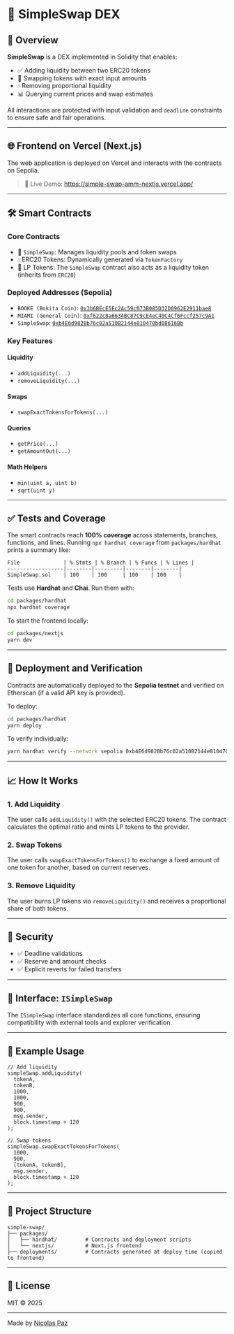 
# 💱 SimpleSwap DEX

## 📜 Overview

**SimpleSwap** is a DEX implemented in Solidity that enables:

- ✅ Adding liquidity between two ERC20 tokens  
- 🔁 Swapping tokens with exact input amounts  
- 💧 Removing proportional liquidity  
- 📊 Querying current prices and swap estimates  

All interactions are protected with input validation and `deadline` constraints to ensure safe and fair operations.

---

## 🌐 Frontend on Vercel (Next.js)

The web application is deployed on Vercel and interacts with the contracts on Sepolia.
>🔗 Live Demo: https://simple-swap-amm-nextjs.vercel.app/

---

## 🛠️ Smart Contracts

### Core Contracts

- 🔁 `SimpleSwap`: Manages liquidity pools and token swaps  
- 💧 ERC20 Tokens: Dynamically generated via `TokenFactory`  
- 🧱 LP Tokens: The `SimpleSwap` contract also acts as a liquidity token (inherits from `ERC20`)  

### Deployed Addresses (Sepolia)

- `BOOKE (Bokita Coin)`: [`0x3b6BEcE5Ec2Ac59c073B085D32D0962E2911bae8`](https://sepolia.etherscan.io/address/0x3b6BEcE5Ec2Ac59c073B085D32D0962E2911bae8)
- `MIAMI (General Coin)`: [`0xf622c8a6634BC87C9cE4eC40C4Cf6Fccf257c9A1`](https://sepolia.etherscan.io/address/0xf622c8a6634BC87C9cE4eC40C4Cf6Fccf257c9A1)
- `SimpleSwap`: [`0xb4E6d982Bb76c02a510B2144e810470bd08616Bb`](https://sepolia.etherscan.io/address/0xb4E6d982Bb76c02a510B2144e810470bd08616Bb)

### Key Features

#### Liquidity

- `addLiquidity(...)`  
- `removeLiquidity(...)`  

#### Swaps

- `swapExactTokensForTokens(...)`  

#### Queries

- `getPrice(...)`  
- `getAmountOut(...)`  

#### Math Helpers

- `min(uint a, uint b)`  
- `sqrt(uint y)`  

---

## ✅ Tests and Coverage

The smart contracts reach **100% coverage** across statements, branches, functions, and lines. Running `npx hardhat coverage` from `packages/hardhat` prints a summary like:

```
File              | % Stmts | % Branch | % Funcs | % Lines |
------------------|--------|---------|--------|--------|
SimpleSwap.sol    | 100    | 100     | 100    | 100    |
```
Tests use **Hardhat** and **Chai**. Run them with:

```bash
cd packages/hardhat
npx hardhat coverage
```

To start the frontend locally:

```bash
cd packages/nextjs
yarn dev
```

---

## 🚀 Deployment and Verification

Contracts are automatically deployed to the **Sepolia testnet** and verified on Etherscan (if a valid API key is provided).

To deploy:

```bash
cd packages/hardhat
yarn deploy
```

To verify individually:

```bash
yarn hardhat verify --network sepolia 0xb4E6d982Bb76c02a510B2144e810470bd08616Bb 0x3b6BEcE5Ec2Ac59c073B085D32D0962E2911bae8 0xf622c8a6634BC87C9cE4eC40C4Cf6Fccf257c9A1
```

---

## 📈 How It Works

### 1. Add Liquidity

The user calls `addLiquidity()` with the selected ERC20 tokens. The contract calculates the optimal ratio and mints LP tokens to the provider.

### 2. Swap Tokens

The user calls `swapExactTokensForTokens()` to exchange a fixed amount of one token for another, based on current reserves.

### 3. Remove Liquidity

The user burns LP tokens via `removeLiquidity()` and receives a proportional share of both tokens.

---

## 🧠 Security

- ✅ Deadline validations  
- ✅ Reserve and amount checks  
- ✅ Explicit reverts for failed transfers  

---

## 📂 Interface: `ISimpleSwap`

The `ISimpleSwap` interface standardizes all core functions, ensuring compatibility with external tools and explorer verification.

---

## 🧪 Example Usage

```solidity
// Add liquidity
simpleSwap.addLiquidity(
  tokenA,
  tokenB,
  1000,
  1000,
  900,
  900,
  msg.sender,
  block.timestamp + 120
);

// Swap tokens
simpleSwap.swapExactTokensForTokens(
  1000,
  900,
  [tokenA, tokenB],
  msg.sender,
  block.timestamp + 120
);
```

---

## 🧱 Project Structure

```
simple-swap/
├── packages/
│   ├── hardhat/         # Contracts and deployment scripts
│   └── nextjs/          # Next.js frontend
├── deployments/         # Contracts generated at deploy time (copied to frontend)
```

---

## 🧾 License

MIT © 2025

---

Made by [Nicolas Paz](https://github.com/NicolasPazz)
